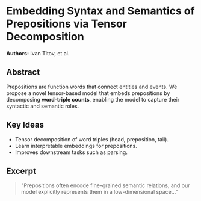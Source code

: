 # Embedding Syntax and Semantics of Prepositions via Tensor Decomposition

**Authors:** Ivan Titov, et al.

## Abstract
Prepositions are function words that connect entities and events. We propose a novel tensor-based model that embeds prepositions by decomposing **word-triple counts**, enabling the model to capture their syntactic and semantic roles.

## Key Ideas
- Tensor decomposition of word triples (head, preposition, tail).
- Learn interpretable embeddings for prepositions.
- Improves downstream tasks such as parsing.

## Excerpt
> "Prepositions often encode fine-grained semantic relations, and our model explicitly represents them in a low-dimensional space…"
